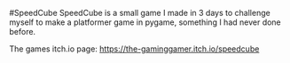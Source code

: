 #SpeedCube
SpeedCube is a small game I made in 3 days to challenge myself to make a platformer game in pygame, something I had never done before.

The games itch.io page: https://the-gaminggamer.itch.io/speedcube
